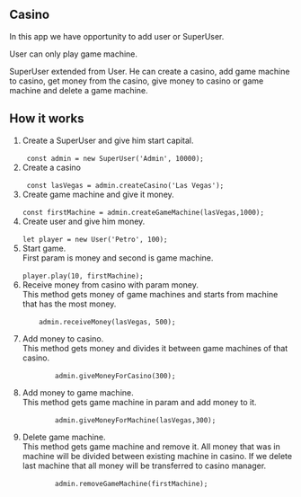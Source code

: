 ## Casino
In this app we have opportunity to add user or SuperUser.
 
User can  only play game machine.

SuperUser  extended from User. He can create a casino, add game machine to casino, get money from  the casino,
 give money to casino or game machine and delete a game machine.

## How it works
<ol>
<li>
 Create a SuperUser and give him start capital. <br>  
<code>
 const admin = new SuperUser('Admin', 10000); 
</code>
</li>
<li>
Create a casino <br>  
<code>
 const lasVegas = admin.createCasino('Las Vegas'); 
</code>
</li>
<li>
Create game machine and give it money. <br>
<code>
const firstMachine = admin.createGameMachine(lasVegas,1000);
</code> 
</li>
<li>
Create user and give him money. <br>
<code>
let player = new User('Petro', 100);
</code>
</li>
<li>
   Start game. <br> 
    First param is money and second is game machine. <br> 
<code>
player.play(10, firstMachine);
</code>
</li>
<li>
    Receive money from casino with param  money. <br> 
    This method gets money  of game machines and starts from machine that has the most money. <br>
    <code>
    admin.receiveMoney(lasVegas, 500);
    </code>
</li>
<li>
    Add money to casino. <br>
    This method gets money and divides it between game machines of that casino. <br>
    <code>
        admin.giveMoneyForCasino(300);
    </code> 
</li>
<li> 
    Add money to game machine. <br>
    This method gets game machine in param and add money to it. <br>
    <code>
        admin.giveMoneyForMachine(lasVegas,300);
    </code>
</li>
<li>
    Delete game machine. <br>
    This method gets game machine and remove it. 
    All money that was in machine will be divided between existing machine in casino.
    If we delete last machine that all money will be transferred to casino manager. <br>
    <code>
        admin.removeGameMachine(firstMachine);
    </code>     
</li>
</ol>  
